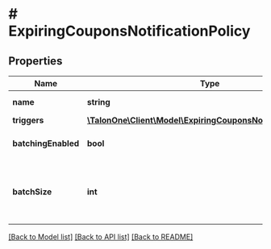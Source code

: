 # # ExpiringCouponsNotificationPolicy

## Properties

Name | Type | Description | Notes
------------ | ------------- | ------------- | -------------
**name** | **string** | Notification name. | 
**triggers** | [**\TalonOne\Client\Model\ExpiringCouponsNotificationTrigger[]**](ExpiringCouponsNotificationTrigger.md) |  | 
**batchingEnabled** | **bool** | Indicates whether batching is activated. | [optional] [default to true]
**batchSize** | **int** | The required size of each batch of data. This value applies only when &#x60;batchingEnabled&#x60; is &#x60;true&#x60;. | [optional] [default to 1000]

[[Back to Model list]](../../README.md#documentation-for-models) [[Back to API list]](../../README.md#documentation-for-api-endpoints) [[Back to README]](../../README.md)



